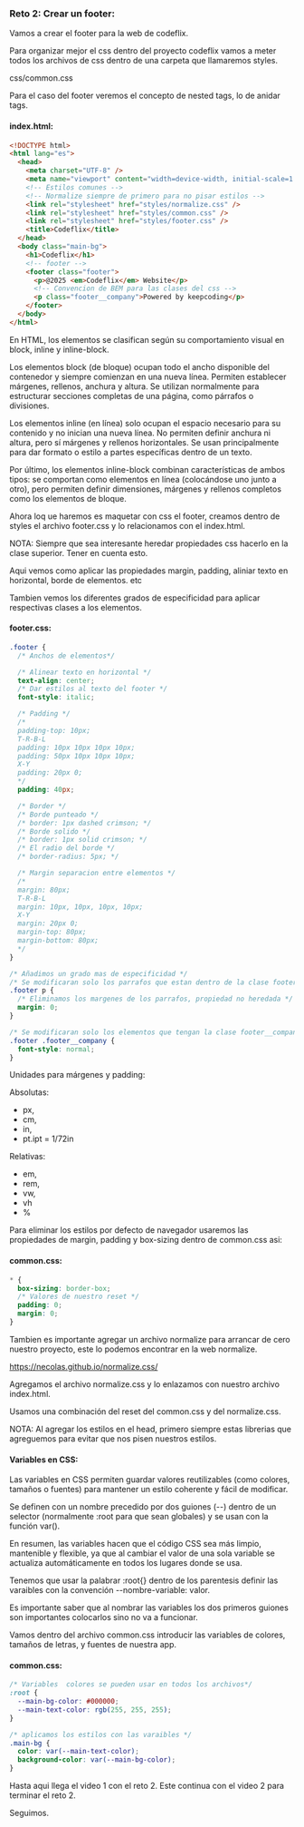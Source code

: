 ### Reto 2: Crear un footer:

Vamos a crear el footer para la web de codeflix.

Para organizar mejor el css dentro del proyecto codeflix vamos a meter todos los archivos de css dentro de una carpeta que llamaremos styles.

css/common.css

Para el caso del footer veremos el concepto de nested tags, lo de anidar tags.

#### index.html:

```html
<!DOCTYPE html>
<html lang="es">
  <head>
    <meta charset="UTF-8" />
    <meta name="viewport" content="width=device-width, initial-scale=1.0" />
    <!-- Estilos comunes -->
    <!-- Normalize siempre de primero para no pisar estilos -->
    <link rel="stylesheet" href="styles/normalize.css" />
    <link rel="stylesheet" href="styles/common.css" />
    <link rel="stylesheet" href="styles/footer.css" />
    <title>Codeflix</title>
  </head>
  <body class="main-bg">
    <h1>Codeflix</h1>
    <!-- footer -->
    <footer class="footer">
      <p>@2025 <em>Codeflix</em> Website</p>
      <!-- Convencion de BEM para las clases del css -->
      <p class="footer__company">Powered by keepcoding</p>
    </footer>
  </body>
</html>
```

En HTML, los elementos se clasifican según su comportamiento visual en block, inline y inline-block.

Los elementos block (de bloque) ocupan todo el ancho disponible del contenedor y siempre comienzan en una nueva línea. Permiten establecer márgenes, rellenos, anchura y altura. Se utilizan normalmente para estructurar secciones completas de una página, como párrafos o divisiones.

Los elementos inline (en línea) solo ocupan el espacio necesario para su contenido y no inician una nueva línea. No permiten definir anchura ni altura, pero sí márgenes y rellenos horizontales. Se usan principalmente para dar formato o estilo a partes específicas dentro de un texto.

Por último, los elementos inline-block combinan características de ambos tipos: se comportan como elementos en línea (colocándose uno junto a otro), pero permiten definir dimensiones, márgenes y rellenos completos como los elementos de bloque.

Ahora loq ue haremos es maquetar con css el footer, creamos dentro de styles el archivo footer.css y lo relacionamos con el index.html.

NOTA: Siempre que sea interesante heredar propiedades css hacerlo en la clase superior. Tener en cuenta esto.

Aqui vemos como aplicar las propiedades margin, padding, aliniar texto en horizontal, borde de elementos. etc

Tambien vemos los diferentes grados de especificidad para aplicar respectivas clases a los elementos.

#### footer.css:

```css
.footer {
  /* Anchos de elementos*/

  /* Alinear texto en horizontal */
  text-align: center;
  /* Dar estilos al texto del footer */
  font-style: italic;

  /* Padding */
  /*
  padding-top: 10px;
  T-R-B-L
  padding: 10px 10px 10px 10px;
  padding: 50px 10px 10px 10px;
  X-Y
  padding: 20px 0;
  */
  padding: 40px;

  /* Border */
  /* Borde punteado */
  /* border: 1px dashed crimson; */
  /* Borde solido */
  /* border: 1px solid crimson; */
  /* El radio del borde */
  /* border-radius: 5px; */

  /* Margin separacion entre elementos */
  /*
  margin: 80px;
  T-R-B-L
  margin: 10px, 10px, 10px, 10px;
  X-Y
  margin: 20px 0;
  margin-top: 80px;
  margin-bottom: 80px;
  */
}

/* Añadimos un grado mas de especificidad */
/* Se modificaran solo los parrafos que estan dentro de la clase footer */
.footer p {
  /* Eliminamos los margenes de los parrafos, propiedad no heredada */
  margin: 0;
}

/* Se modificaran solo los elementos que tengan la clase footer__company dentro de la clase footer mas especifico que el de arriba*/
.footer .footer__company {
  font-style: normal;
}
```

Unidades para márgenes y padding:

Absolutas:

- px,
- cm,
- in,
- pt.ipt = 1/72in

Relativas:

- em,
- rem,
- vw,
- vh
- %

Para eliminar los estilos por defecto de navegador usaremos las propiedades de margin, padding y box-sizing dentro de common.css asi:

#### common.css:

```css
* {
  box-sizing: border-box;
  /* Valores de nuestro reset */
  padding: 0;
  margin: 0;
}
```

Tambien es importante agregar un archivo normalize para arrancar de cero nuestro proyecto, este lo podemos encontrar en la web normalize.

https://necolas.github.io/normalize.css/

Agregamos el archivo normalize.css y lo enlazamos con nuestro archivo index.html.

Usamos una combinación del reset del common.css y del normalize.css.

NOTA: Al agregar los estilos en el head, primero siempre estas librerias que agreguemos para evitar que nos pisen nuestros estilos.

#### Variables en CSS:

Las variables en CSS permiten guardar valores reutilizables (como colores, tamaños o fuentes) para mantener un estilo coherente y fácil de modificar.

Se definen con un nombre precedido por dos guiones (--) dentro de un selector (normalmente :root para que sean globales) y se usan con la función var().

En resumen, las variables hacen que el código CSS sea más limpio, mantenible y flexible, ya que al cambiar el valor de una sola variable se actualiza automáticamente en todos los lugares donde se usa.

Tenemos que usar la palabrar :root{} dentro de los parentesis definir las varaibles con la convención --nombre-variable: valor.

Es importante saber que al nombrar las variables los dos primeros guiones son importantes colocarlos sino no va a funcionar.

Vamos dentro del archivo common.css introducir las variables de colores, tamaños de letras, y fuentes de nuestra app.

#### common.css:

```css
/* Variables  colores se pueden usar en todos los archivos*/
:root {
  --main-bg-color: #000000;
  --main-text-color: rgb(255, 255, 255);
}

/* aplicamos los estilos con las varaibles */
.main-bg {
  color: var(--main-text-color);
  background-color: var(--main-bg-color);
}
```

Hasta aqui llega el video 1 con el reto 2. Este continua con el video 2 para terminar el reto 2.

Seguimos.
